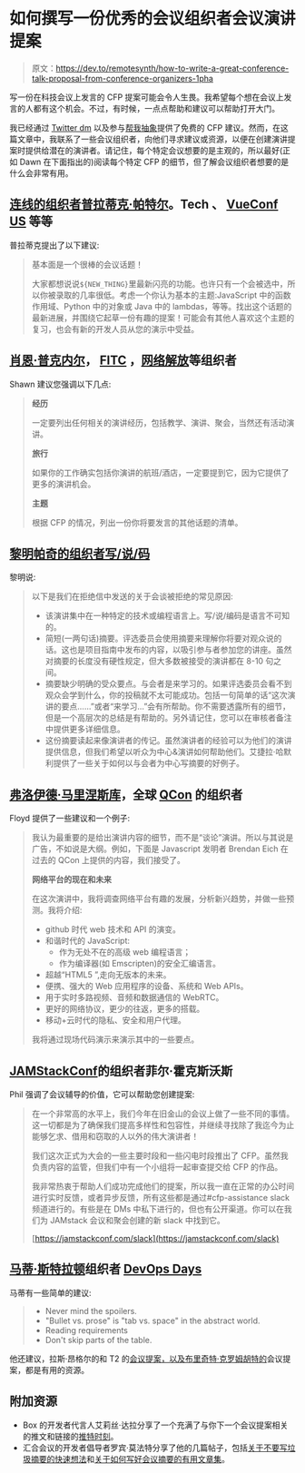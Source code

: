 # 如何撰写一份优秀的会议组织者会议演讲提案

> 原文：<https://dev.to/remotesynth/how-to-write-a-great-conference-talk-proposal-from-conference-organizers-1pha>

写一份在科技会议上发言的 CFP 提案可能会令人生畏。我希望每个想在会议上发言的人都有这个机会。不过，有时候，一点点帮助和建议可以帮助打开大门。

我已经通过 [Twitter dm](https://twitter.com/remotesynth) 以及参与[帮我抽象](http://helpmeabstract.com/)提供了免费的 CFP 建议。然而，在这篇文章中，我联系了一些会议组织者，向他们寻求建议或资源，以便在创建演讲提案时提供给潜在的演讲者。请记住，每个特定会议想要的是主观的，所以最好(正如 Dawn 在下面指出的)阅读每个特定 CFP 的细节，但了解会议组织者想要的是什么会非常有用。

## [连线的组织者普拉蒂克·帕特尔](http://connect.tech/)。Tech 、 [VueConf US](https://us.vuejs.org/) 等等

普拉蒂克提出了以下建议:

> 基本面是一个很棒的会议话题！
> 
> 大家都想说说`${NEW_THING}`里最新闪亮的功能。也许只有一个会被选中，所以你被录取的几率很低。考虑一个你认为基本的主题:JavaScript 中的函数作用域、Python 中的对象或 Java 中的 lambdas，等等。找出这个话题的最新进展，并围绕它起草一份有趣的提案！可能会有其他人喜欢这个主题的复习，也会有新的开发人员从您的演示中受益。

## [肖恩·普克内尔](https://twitter.com/Pucknell)， [FITC](https://fitc.ca/event/to20/) ，[网络解放](https://fitc.ca/event/webu19/)等组织者

Shawn 建议您强调以下几点:

> **经历**
> 
> 一定要列出任何相关的演讲经历，包括教学、演讲、聚会，当然还有活动演讲。
> 
> **旅行**
> 
> 如果你的工作确实包括你演讲的航班/酒店，一定要提到它，因为它提供了更多的演讲机会。
> 
> **主题**
> 
> 根据 CFP 的情况，列出一份你将要发言的其他话题的清单。

## [黎明帕奇](https://twitter.com/dparzych)[的组织者写/说/码](https://www.writespeakcode.com/)

黎明说:

> 以下是我们在拒绝信中发送的关于会谈被拒绝的常见原因:
> 
> *   该演讲集中在一种特定的技术或编程语言上。写/说/编码是语言不可知的。
> *   简短(一两句话)摘要。评选委员会使用摘要来理解你将要对观众说的话。这也是项目指南中发布的内容，以吸引参与者参加您的讲座。虽然对摘要的长度没有硬性规定，但大多数被接受的演讲都在 8-10 句之间。
> *   摘要缺少明确的受众要点。与会者是来学习的。如果评选委员会看不到观众会学到什么，你的投稿就不太可能成功。包括一句简单的话“这次演讲的要点……”或者“来学习…”会有所帮助。你不需要透露所有的细节，但是一个高层次的总结是有帮助的。另外请记住，您可以在审核者备注中提供更多详细信息。
> *   这份摘要读起来像演讲者的传记。虽然演讲者的经验可以为他们的演讲提供信息，但我们希望以听众为中心&演讲如何帮助他们。艾捷拉·哈默利提供了一些关于如何以与会者为中心写摘要的好例子。

## [弗洛伊德·马里涅斯库](https://twitter.com/floydmarinescu)，全球 [QCon](https://qconferences.com/) 的组织者

Floyd 提供了一些建议和一个例子:

> 我认为最重要的是给出演讲内容的细节，而不是“谈论”演讲。所以与其说是广告，不如说是大纲。例如，下面是 Javascript 发明者 Brendan Eich 在过去的 QCon 上提供的内容，我们接受了。
> 
> **网络平台的现在和未来**
> 
> 在这次演讲中，我将调查网络平台有趣的发展，分析新兴趋势，并做一些预测。我将介绍:
> 
> *   github 时代 web 技术和 API 的演变。
> *   和谐时代的 JavaScript:
>     *   作为无处不在的高级 web 编程语言；
>     *   作为编译器(如 Emscripten)的安全汇编语言。
> *   超越“HTML5 ”,走向无版本的未来。
> *   便携、强大的 Web 应用程序的设备、系统和 Web APIs。
> *   用于实时多路视频、音频和数据通信的 WebRTC。
> *   更好的网络协议，更少的往返，更多的搭载。
> *   移动+云时代的隐私、安全和用户代理。
> 
> 我将通过现场代码演示来演示其中的一些要点。

## [JAMStackConf](https://jamstackconf.com/)的组织者菲尔·霍克斯沃斯

Phil 强调了会议辅导的价值，它可以帮助您创建提案:

> 在一个非常高的水平上，我们今年在旧金山的会议上做了一些不同的事情。这一切都是为了确保我们提高多样性和包容性，并继续寻找除了我迄今为止能够乞求、借用和窃取的人以外的伟大演讲者！
> 
> 我们这次正式为大会的一些主要时段和一些闪电时段推出了 CFP。虽然我负责内容的监管，但我们中有一个小组将一起审查提交给 CFP 的作品。
> 
> 我非常热衷于帮助人们成功完成他们的提案，所以我一直在正常的办公时间进行实时反馈，或者异步反馈，所有这些都是通过#cfp-assistance slack 频道进行的。有些是在 DMs 中私下进行的，但也有公开渠道。你可以在我们为 JAMstack 会议和聚会创建的新 slack 中找到它。
> 
> [https://jamstackconf.com/slack](https://jamstackconf.com/slack)

## [马蒂·斯特拉顿](https://twitter.com/mattstratton)组织者 [DevOps Days](https://devopsdays.org/)

马蒂有一些简单的建议:

> *   Never mind the spoilers.
> *   "Bullet vs. prose" is "tab vs. space" in the abstract world.
> *   Reading requirements
> *   Don't skip parts of the table.

他还建议，拉斯·昂格尔的和 T2 的[会议提案，以及布里奇特·克罗姆胡特的](https://alistapart.com/article/conference-proposals-that-dont-suck/)会议提案，都是有用的资源。

## 附加资源

*   Box 的开发者代言人艾莉丝·达拉分享了一个充满了与你下一个会议提案相关的推文和链接的[推特时刻](https://twitter.com/i/moments/854466209433010176)。
*   汇合会议的开发者倡导者罗宾·莫法特分享了他的几篇帖子，包括[关于不要写垃圾摘要的快速想法](https://rmoff.net/2018/12/19/quick-thoughts-on-not-writing-a-crap-abstract/)和[关于如何写好会议摘要的有用文章集](https://rmoff.net/2016/05/05/collection-of-articles-on-how-to-write-a-good-conference-abstract/)。